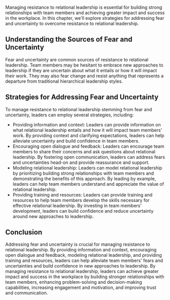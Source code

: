 
Managing resistance to relational leadership is essential for building strong relationships with team members and achieving greater impact and success in the workplace. In this chapter, we'll explore strategies for addressing fear and uncertainty to overcome resistance to relational leadership.

Understanding the Sources of Fear and Uncertainty
-------------------------------------------------

Fear and uncertainty are common sources of resistance to relational leadership. Team members may be hesitant to embrace new approaches to leadership if they are uncertain about what it entails or how it will impact their work. They may also fear change and resist anything that represents a departure from traditional hierarchical leadership styles.

Strategies for Addressing Fear and Uncertainty
----------------------------------------------

To manage resistance to relational leadership stemming from fear and uncertainty, leaders can employ several strategies, including:

* Providing information and context: Leaders can provide information on what relational leadership entails and how it will impact team members' work. By providing context and clarifying expectations, leaders can help alleviate uncertainty and build confidence in team members.
* Encouraging open dialogue and feedback: Leaders can encourage team members to share their concerns and ask questions about relational leadership. By fostering open communication, leaders can address fears and uncertainties head-on and provide reassurance and support.
* Modeling relational leadership: Leaders can model relational leadership by prioritizing building strong relationships with team members and demonstrating the benefits of this approach. By leading by example, leaders can help team members understand and appreciate the value of relational leadership.
* Providing training and resources: Leaders can provide training and resources to help team members develop the skills necessary for effective relational leadership. By investing in team members' development, leaders can build confidence and reduce uncertainty around new approaches to leadership.

Conclusion
----------

Addressing fear and uncertainty is crucial for managing resistance to relational leadership. By providing information and context, encouraging open dialogue and feedback, modeling relational leadership, and providing training and resources, leaders can help alleviate team members' fears and uncertainties and build confidence in new approaches to leadership. By managing resistance to relational leadership, leaders can achieve greater impact and success in the workplace by building stronger relationships with team members, enhancing problem-solving and decision-making capabilities, increasing engagement and motivation, and improving trust and communication.
